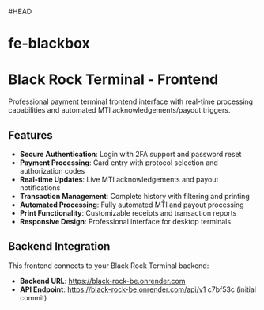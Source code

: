 #HEAD
# fe-blackbox

# Black Rock Terminal - Frontend

Professional payment terminal frontend interface with real-time processing capabilities and automated MTI acknowledgements/payout triggers.

## Features

- **Secure Authentication**: Login with 2FA support and password reset
- **Payment Processing**: Card entry with protocol selection and authorization codes
- **Real-time Updates**: Live MTI acknowledgements and payout notifications
- **Transaction Management**: Complete history with filtering and printing
- **Automated Processing**: Fully automated MTI and payout processing
- **Print Functionality**: Customizable receipts and transaction reports
- **Responsive Design**: Professional interface for desktop terminals

## Backend Integration

This frontend connects to your Black Rock Terminal backend:
- **Backend URL**: https://black-rock-be.onrender.com
- **API Endpoint**: https://black-rock-be.onrender.com/api/v1
 c7bf53c (initial commit)
